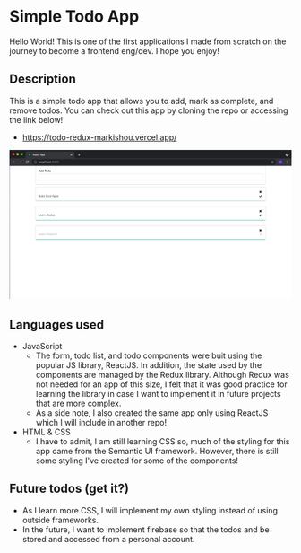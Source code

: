 # Simple Todo App

Hello World! This is one of the first applications I made from scratch on the journey to become a frontend eng/dev. I hope you enjoy!

## Description

This is a simple todo app that allows you to add, mark as complete, and remove todos. You can check out this app by cloning the repo or accessing the link below!

- https://todo-redux-markishou.vercel.app/

![Screenshot of app](./imgs/todo-app.png)

## Languages used

- JavaScript
    - The form, todo list, and todo components were buit using the popular JS library, ReactJS. In addition, the state used by the components are managed by the Redux library. Although Redux was not needed for an app of this size, I felt that it was good practice for learning the library in case I want to implement it in future projects that are more complex.
    - As a side note, I also created the same app only using ReactJS which I will include in another repo!
- HTML & CSS
    - I have to admit, I am still learning CSS so, much of the styling for this app came from the Semantic UI framework. However, there is still some styling I've created for some of the components!

## Future todos (get it?)

- As I learn more CSS, I will implement my own styling instead of using outside frameworks.
- In the future, I want to implement firebase so that the todos and be stored and accessed from a personal account.

